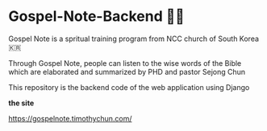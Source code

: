 # Gospel-Note-Backend 🙏🛐

Gospel Note is a spritual training program  from NCC church of South Korea 🇰🇷

Through Gospel Note, people can listen to the wise words of the Bible which are elaborated and summarized by PHD and pastor Sejong Chun

This repository is the backend code of the web application using Django

**the site**

https://gospelnote.timothychun.com/
